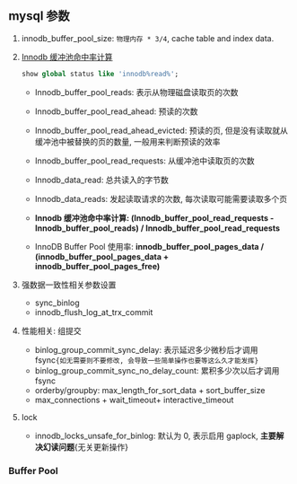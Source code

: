## mysql 参数

1. innodb_buffer_pool_size: `物理内存 * 3/4`, cache table and index data.

2. [Innodb 缓冲池命中率计算](https://hdm.console.aliyun.com/dbMonitor/MySQL#/performance/instance/rm-2zefr83ok57101uxm/detail)

   ```sql
   show global status like 'innodb%read%';
   ```

   - Innodb_buffer_pool_reads: 表示从物理磁盘读取页的次数
   - Innodb_buffer_pool_read_ahead: 预读的次数
   - Innodb_buffer_pool_read_ahead_evicted: 预读的页, 但是没有读取就从缓冲池中被替换的页的数量, 一般用来判断预读的效率
   - Innodb_buffer_pool_read_requests: 从缓冲池中读取页的次数
   - Innodb_data_read: 总共读入的字节数
   - Innodb_data_reads: 发起读取请求的次数, 每次读取可能需要读取多个页

   - **Innodb 缓冲池命中率计算: (Innodb_buffer_pool_read_requests - Innodb_buffer_pool_reads) / Innodb_buffer_pool_read_requests**
   - InnoDB Buffer Pool 使用率: **innodb_buffer_pool_pages_data / (innodb_buffer_pool_pages_data + innodb_buffer_pool_pages_free)**

3. 强数据一致性相关参数设置

   - sync_binlog
   - innodb_flush_log_at_trx_commit

4. 性能相关: 组提交

   - binlog_group_commit_sync_delay: 表示延迟多少微秒后才调用 fsync`{如无需要则不要修改, 会导致一些简单操作也要等这么久才能发挥}`
   - binlog_group_commit_sync_no_delay_count: 累积多少次以后才调用 fsync
   - orderby/groupby: max_length_for_sort_data + sort_buffer_size
   - max_connections + wait_timeout+ interactive_timeout

5. lock

   - innodb_locks_unsafe_for_binlog: 默认为 0, 表示启用 gaplock, **主要解决幻读问题**{无关更新操作}

### Buffer Pool
